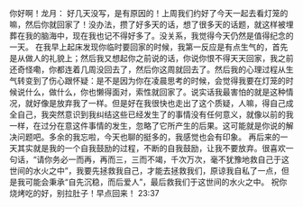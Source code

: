 你好啊！龙月：
   好几天没写，是有原因的！上周我们约好了今天一起去看灯笼的嘛，然后你就回家了！没办法，攒了好多天的话，想了很多天的话题，就这样被埋葬在我的脑海中，现在我也记不得好多了。没关系，我觉得今天仍然是值得纪念的一天。
   在我早上起床发现你临时要回家的时候，我第一反应是有点生气的，首先是从做人的礼貌上；然后我又想起你之前说的话，你说你恨不得天天回家，我之前还奇怪嘞，你都连着几周没回去了，然后你这周就回去了。然后我的心理过程从生气转变到了伤心跟怀疑：是不是因为你在凌晨思考的时候，会觉得我要在灯笼的时候说什么，做什么，你也懒得面对，索性就回家了。说实话我最害怕的就是这种情况，就好像是放弃我了一样。但是好在我很快也走出了这个质疑，人嘛，得自己成全自己，我突然意识到我纠结这些已经发生了的事情没有任何意义，就像以前的我一样，在过分在意这件事情的发生，忽略了它所产生的后果。这可能就是你说的解决问题吧。多余的我忘啦，今天也聊的挺多的，我感觉也会有印象。
   再后来的一天其实就是我的一个自我鼓励的过程，不断的自我鼓励，让我不要放弃。很喜欢一句话，“请你务必一而再，再而三，三而不竭，千次万次，毫不犹豫地救自己于这世间的水火之中”，我要先拯救我自己，才能去拯救我们，原谅我自私了一点，但是我可能会秉承“自先沉稳，而后爱人”，最后救我们于这世间的水火之中。
   祝你烧烤吃的好，别拉肚子！早点回来！
   23:37